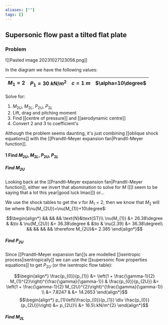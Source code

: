 ```yaml
---
aliases: [""]
tags: []
---
```


## Supersonic flow past a tilted flat plate
### Problem
![[Pasted image 20231027123056.png]]

In the diagram we have the following values:

| $M_{1}=2$ | $P_{1}=30\:kN/m^{2}$ | $c=1\:m$ |   $\alpha=10\degree$  | 
| --------- | -------------------- | -------- | --- |

Solve for:
1) $M_{2U}$, $M_{2L}$, $P_{2U}$, $P_{2L}$
2) Lift, drag and pitching moment
3) Find [[centre of pressure]] and [[aerodynamic centre]]
4) Convert 2 and 3 to coefficient's

Although the problem seems daunting, it's just combining [[oblique shock equations]] with the [[Prandtl–Meyer expansion fan|Prandtl-Meyer function]].

#### 1 Find $M_{2U}$, $M_{2L}$, $P_{2U}$, $P_{2L}$

##### Find $M_{2U}$

Looking back at the [[Prandtl–Meyer expansion fan|Prandtl-Meyer function]], either we invert that abomination to solve for $M$ ([[I seem to be saying that a lot this year|good luck lmao]]) or...

We use the shock tables to get the $\nu$ for $M_{1}=2$, then we know that $M_{2}$ will be where $\nu(M_{2U})=\nu(M_{1})+10\degree$:

$$\begin{align*}
&& && && \text{N}&\text{ST}\\
\nu(M_{1}) &= 26.38\degree & &\to & \nu(M_{2U}) &= 36.38\degree & &\to & \nu(2.39) &= 36.38\degree\\
&& && && && \therefore M_{2U}&= 2.385
\end{align*}$$

##### Find $P_{2U}$

Since [[Prandtl–Meyer expansion fan]]s are modelled [[isentropic process|isentropically]] we can use the [[supersonic flow properties equations]] to get $P_{2U}$ (or the isentropic flow table):

$$\begin{align*}
\frac{p_{0}}{p_{1}} &= \left(1 + \frac{\gamma-1}{2} M_{1}^{2}\right)^{\frac{\gamma}{\gamma-1}} & \frac{p_{0}}{p_{2U}} &= \left(1 + \frac{\gamma-1}{2} M_{2U}^{2}\right)^{\frac{\gamma}{\gamma-1}} \\
&= 7.8247 & &= 14.2653
\end{align*}$$
$$\begin{align*}
p_{1}\left(\frac{p_{0}}{p_{1}} \div \frac{p_{0}}{p_{2U}}\right) &= p_{2U}\\
&= 16.5\:kN/m^{2}
\end{align*}$$

##### Find $M_{2L}$


